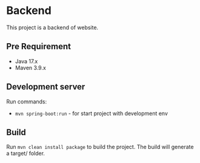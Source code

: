 # Backend

This project is a backend of website.

## Pre Requirement
- Java 17.x
- Maven 3.9.x

## Development server

Run commands:
- `mvn spring-boot:run` - for start project with development env

## Build

Run `mvn clean install package` to build the project. The build will generate a target/ folder.